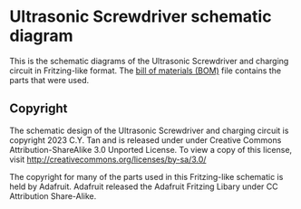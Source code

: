 # Ultrasonic Screwdriver schematic diagram

This is the schematic diagrams of the Ultrasonic Screwdriver and charging circuit in Fritzing-like format. The [bill of materials (BOM)](https://github.com/cytan299/Ultrasonic_Screwdriver/tree/main/bom) file contains the parts that were used.

## Copyright

The schematic design of the Ultrasonic Screwdriver and charging
circuit is copyright 2023 C.Y. Tan and is released under under
Creative Commons Attribution-ShareAlike 3.0 Unported License. To view
a copy of this license, visit
http://creativecommons.org/licenses/by-sa/3.0/

The copyright for many of the parts used in this Fritzing-like schematic is held by Adafruit. Adafruit released the Adafruit Fritzing Libary under CC Attribution Share-Alike.




